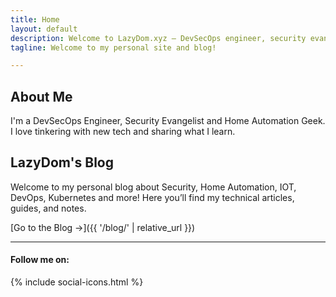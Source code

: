 ```yaml
---
title: Home
layout: default
description: Welcome to LazyDom.xyz – DevSecOps engineer, security evangelist, and home automation geek.
tagline: Welcome to my personal site and blog!

---
```


## About Me

I'm a DevSecOps Engineer, Security Evangelist and Home Automation Geek. I love tinkering with new tech and sharing what I learn.

## LazyDom's Blog

Welcome to my personal blog about Security, Home Automation, IOT, DevOps, Kubernetes and more! Here you’ll find my technical articles, guides, and notes.

[Go to the Blog &rarr;]({{ '/blog/' | relative_url }})

---

#### Follow me on:
{% include social-icons.html %}
